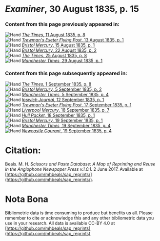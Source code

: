 # *Examiner*, 30 August 1835, p. 15  
  
### Content from this page previously appeared in:  
![Hand](http://scissorsandpaste.net/wp-content/uploads/2017/06/smallhandpointer.png) [*The Times*, 11 August 1835, p. 8](https://mhbeals.github.io/sap_html/The-Times/The-Times-11-August-1835-p-8)  
![Hand](http://scissorsandpaste.net/wp-content/uploads/2017/06/smallhandpointer.png) [*Trewman's Exeter Flying Post*, 13 August 1835, p. 1](https://mhbeals.github.io/sap_html/Trewman's-Exeter-Flying-Post/Trewman's-Exeter-Flying-Post-13-August-1835-p-1)  
![Hand](http://scissorsandpaste.net/wp-content/uploads/2017/06/smallhandpointer.png) [*Bristol Mercury*, 15 August 1835, p. 1](https://mhbeals.github.io/sap_html/Bristol-Mercury/Bristol-Mercury-15-August-1835-p-1)  
![Hand](http://scissorsandpaste.net/wp-content/uploads/2017/06/smallhandpointer.png) [*Bristol Mercury*, 22 August 1835, p. 2](https://mhbeals.github.io/sap_html/Bristol-Mercury/Bristol-Mercury-22-August-1835-p-2)  
![Hand](http://scissorsandpaste.net/wp-content/uploads/2017/06/smallhandpointer.png) [*The Times*, 25 August 1835, p. 8](https://mhbeals.github.io/sap_html/The-Times/The-Times-25-August-1835-p-8)  
![Hand](http://scissorsandpaste.net/wp-content/uploads/2017/06/smallhandpointer.png) [*Manchester Times*, 29 August 1835, p. 1](https://mhbeals.github.io/sap_html/Manchester-Times/Manchester-Times-29-August-1835-p-1)  
  
### Content from this page subsequently appeared in:  
![Hand](http://scissorsandpaste.net/wp-content/uploads/2017/06/smallhandpointer.png) [*The Times*, 1 September 1835, p. 8](https://mhbeals.github.io/sap_html/The-Times/The-Times-1-September-1835-p-8)  
![Hand](http://scissorsandpaste.net/wp-content/uploads/2017/06/smallhandpointer.png) [*Bristol Mercury*, 5 September 1835, p. 2](https://mhbeals.github.io/sap_html/Bristol-Mercury/Bristol-Mercury-5-September-1835-p-2)  
![Hand](http://scissorsandpaste.net/wp-content/uploads/2017/06/smallhandpointer.png) [*Manchester Times*, 5 September 1835, p. 4](https://mhbeals.github.io/sap_html/Manchester-Times/Manchester-Times-5-September-1835-p-4)  
![Hand](http://scissorsandpaste.net/wp-content/uploads/2017/06/smallhandpointer.png) [*Ipswich Journal*, 12 September 1835, p. 1](https://mhbeals.github.io/sap_html/Ipswich-Journal/Ipswich-Journal-12-September-1835-p-1)  
![Hand](http://scissorsandpaste.net/wp-content/uploads/2017/06/smallhandpointer.png) [*Trewman's Exeter Flying Post*, 17 September 1835, p. 1](https://mhbeals.github.io/sap_html/Trewman's-Exeter-Flying-Post/Trewman's-Exeter-Flying-Post-17-September-1835-p-1)  
![Hand](http://scissorsandpaste.net/wp-content/uploads/2017/06/smallhandpointer.png) [*Liverpool Mercury*, 18 September 1835, p. 7](https://mhbeals.github.io/sap_html/Liverpool-Mercury/Liverpool-Mercury-18-September-1835-p-7)  
![Hand](http://scissorsandpaste.net/wp-content/uploads/2017/06/smallhandpointer.png) [*Hull Packet*, 18 September 1835, p. 1](https://mhbeals.github.io/sap_html/Hull-Packet/Hull-Packet-18-September-1835-p-1)  
![Hand](http://scissorsandpaste.net/wp-content/uploads/2017/06/smallhandpointer.png) [*Bristol Mercury*, 19 September 1835, p. 1](https://mhbeals.github.io/sap_html/Bristol-Mercury/Bristol-Mercury-19-September-1835-p-1)  
![Hand](http://scissorsandpaste.net/wp-content/uploads/2017/06/smallhandpointer.png) [*Manchester Times*, 19 September 1835, p. 4](https://mhbeals.github.io/sap_html/Manchester-Times/Manchester-Times-19-September-1835-p-4)  
![Hand](http://scissorsandpaste.net/wp-content/uploads/2017/06/smallhandpointer.png) [*Newcastle Courant*, 19 September 1835, p. 4](https://mhbeals.github.io/sap_html/Newcastle-Courant/Newcastle-Courant-19-September-1835-p-4)  


# Citation: 

Beals. M. H. *Scissors and Paste Database: A Map of Reprinting and Reuse in the Anglophone Newspaper Press v.1.0.1.* 2 June 2017. Available at [https://github.com/mhbeals/sap_reprints/](https://github.com/mhbeals/sap_reprints/). 

# Nota Bona

Bibliometric data is time consuming to produce but benefits us all. Please remember to cite or acknowledge this and any other bibliometric data you use in your research. All data is available CC-BY 4.0 at [https://github.com/mhbeals/sap_reprints](https://github.com/mhbeals/sap_reprints)